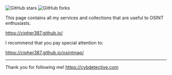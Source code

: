 <img alt="GitHub stars" src="https://img.shields.io/github/stars/cipher387/cipher387.github.io">
 
<img alt="GitHub forks" src="https://img.shields.io/github/forks/cipher387/cipher387.github.io">

This page contains all my services and collections that are useful to OSINT enthusiasts.

https://cipher387.github.io/


I recommend that you pay special attention to:

https://cipher387.github.io/osintmap/

<hr>


Thank you for following me! https://cybdetective.com


